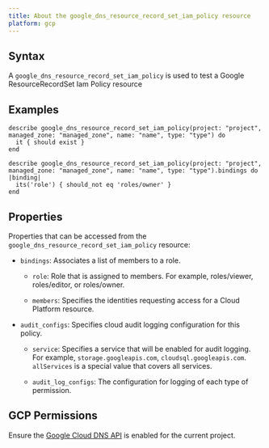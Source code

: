 ```yaml
---
title: About the google_dns_resource_record_set_iam_policy resource
platform: gcp
---
```


## Syntax
A `google_dns_resource_record_set_iam_policy` is used to test a Google ResourceRecordSet Iam Policy resource

## Examples
```
describe google_dns_resource_record_set_iam_policy(project: "project", managed_zone: "managed_zone", name: "name", type: "type") do
  it { should exist }
end

describe google_dns_resource_record_set_iam_policy(project: "project", managed_zone: "managed_zone", name: "name", type: "type").bindings do |binding|
  its('role') { should_not eq 'roles/owner' }
end
```

## Properties
Properties that can be accessed from the `google_dns_resource_record_set_iam_policy` resource:

  * `bindings`: Associates a list of members to a role.

    * `role`: Role that is assigned to members. For example, roles/viewer, roles/editor, or roles/owner.

    * `members`: Specifies the identities requesting access for a Cloud Platform resource.

  * `audit_configs`: Specifies cloud audit logging configuration for this policy.

    * `service`: Specifies a service that will be enabled for audit logging. For example, `storage.googleapis.com`, `cloudsql.googleapis.com`. `allServices`  is a special value that covers all services.

    * `audit_log_configs`: The configuration for logging of each type of permission.



## GCP Permissions

Ensure the [Google Cloud DNS API](https://console.cloud.google.com/apis/library/dns.googleapis.com/) is enabled for the current project.
